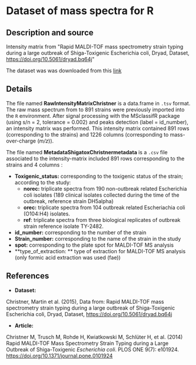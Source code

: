 # Dataset of mass spectra for R

## Description and source
Intensity matrix from "Rapid MALDI-TOF mass spectrometry strain typing during a large outbreak of Shiga-Toxigenic Escherichia coli, Dryad, Dataset, https://doi.org/10.5061/dryad.bq64j"

The dataset was was downloaded from this [link](https://datadryad.org/stash/dataset/doi:10.5061%2Fdryad.bq64j)

## Details
The file named **RawIntensityMatrixChristner**  is a data.frame in `.tsv` format. The raw mass spectrum  from to  891 strains were previously imported into the `R` environment. After signal processing with the MSclassifR package (using s/n = 2, tolerance = 0.002) and peaks detection (label = id_number), an intensity matrix was performed. This intensity matrix contained 891 rows (corresponding to the strains) and 1226 columns (corresponding to mass-over-charge (*m/z*)). 

The file named **MetadataShigatoxChristnermetadata** is a `.csv` file associated to the intensity-matrix included 891 rows corresponding to the strains and 4 columns :

- **Toxigenic_status:** corresponding to the toxigenic status of the strain; according to the study:
  - **norec:** triplicate spectra from 190 non-outbreak related Escherichia coli isolates (189 clinical isolates collected during the time of the outbreak, reference strain DH5alpha)
  - **orec:** triplicate spectra from 104 outbreak related Escheriachia coli (O104:H4) isolates.
  - **ref**: triplicate spectra from three biological replicates of outbreak strain reference isolate TY-2482.
- **id_number:** corresponding to the number of the strain
- **Strain_number:** corresponding to the name of the strain in the study
- **spot:** corresponding to the plate spot for MALDI-TOF MS analysis
- **type_of_extraction: ** type of extraction for MALDI-TOF MS analysis (only formic acid extraction was used (fae))

## References
- **Dataset:**

Christner, Martin et al. (2015), Data from: Rapid MALDI-TOF mass  spectrometry strain typing during a large outbreak of Shiga-Toxigenic  Escherichia coli, Dryad, Dataset, https://doi.org/10.5061/dryad.bq64j

- **Article:**

Christner M, Trusch M, Rohde H, Kwiatkowski M, Schlüter H,   et al.   (2014)     Rapid MALDI-TOF Mass Spectrometry Strain Typing during a Large Outbreak of Shiga-Toxigenic *Escherichia coli*. PLOS ONE  9(7): e101924. https://doi.org/10.1371/journal.pone.0101924
